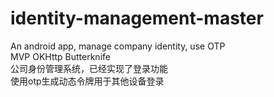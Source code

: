 # identity-management-master
An android app, manage company identity, use OTP  
MVP OKHttp Butterknife  
公司身份管理系统，已经实现了登录功能  
使用otp生成动态令牌用于其他设备登录
